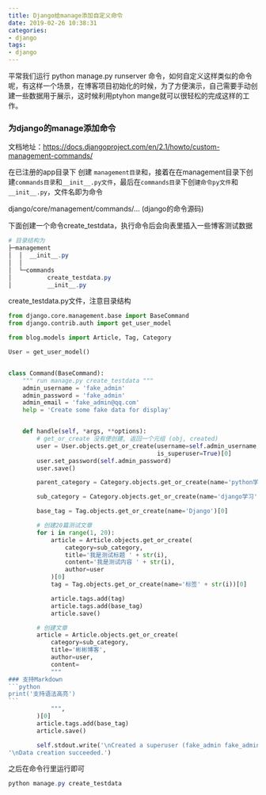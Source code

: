 ```yaml
---
title: Django给manage添加自定义命令
date: 2019-02-26 10:38:31
categories:
- django
tags:
- django
---
```


平常我们运行 python manage.py runserver 命令，如何自定义这样类似的命令呢，有这样一个场景，在博客项目初始化的时候，为了方便演示，自己需要手动创建一些数据用于展示，这时候利用ptyhon mange就可以很轻松的完成这样的工作。



### 为django的manage添加命令

文档地址：https://docs.djangoproject.com/en/2.1/howto/custom-management-commands/



在已注册的app目录下 创建 `management目录`和，接着在在management目录下创建`commands目录`和`__init__.py文件`，最后在`commands目录`下创`建命令py文件`和`__init__.py`，文件名即为命令

django/core/management/commands/...  (django的命令源码)



下面创建一个命令create_testdata，执行命令后会向表里插入一些博客测试数据

```powershell
# 目录结构为
├─management
│  │  __init__.py
│  │
│  └─commands
│          create_testdata.py
│          __init__.py
```



create_testdata.py文件，注意目录结构

~~~python
from django.core.management.base import BaseCommand
from django.contrib.auth import get_user_model

from blog.models import Article, Tag, Category

User = get_user_model()


class Command(BaseCommand):
    """ run manage.py create_testdata """
    admin_username = 'fake_admin'
    admin_password = 'fake_admin'
    admin_email = 'fake_admin@qq.com'
    help = 'Create some fake data for display'


    def handle(self, *args, **options):
        # get_or_create 没有便创建, 返回一个元组 (obj, created)
        user = User.objects.get_or_create(username=self.admin_username, email=self.admin_email, is_staff=True,
                                          is_superuser=True)[0]
        user.set_password(self.admin_password)
        user.save()

        parent_category = Category.objects.get_or_create(name='python学习', parent_category=None)[0]

        sub_category = Category.objects.get_or_create(name='django学习', parent_category=parent_category)[0]

        base_tag = Tag.objects.get_or_create(name='Django')[0]

        # 创建20篇测试文章
        for i in range(1, 20):
            article = Article.objects.get_or_create(
                category=sub_category,
                title='我是测试标题 ' + str(i),
                content='我是测试内容 ' + str(i),
                author=user
            )[0]
            tag = Tag.objects.get_or_create(name='标签' + str(i))[0]

            article.tags.add(tag)
            article.tags.add(base_tag)
            article.save()

        # 创建文章
        article = Article.objects.get_or_create(
            category=sub_category,
            title='彬彬博客',
            author=user,
            content=
            """
### 支持Markdown
```python
print('支持语法高亮')
```
            """,
        )[0]
        article.tags.add(base_tag)
        article.save()

        self.stdout.write('\nCreated a superuser (fake_admin fake_admin).'
'\nData creation succeeded.')
~~~



之后在命令行里运行即可

```powershell
python manage.py create_testdata
```

